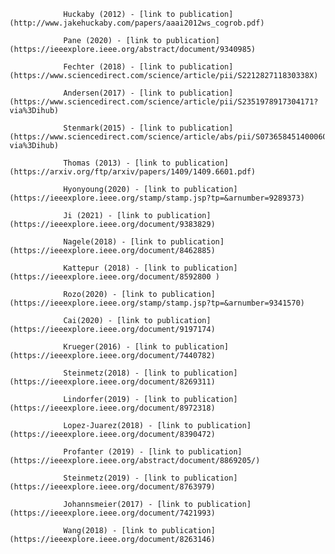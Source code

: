 
                Huckaby (2012) - [link to publication](http://www.jakehuckaby.com/papers/aaai2012ws_cogrob.pdf)
                
                Pane (2020) - [link to publication](https://ieeexplore.ieee.org/abstract/document/9340985)
                
                Fechter (2018) - [link to publication](https://www.sciencedirect.com/science/article/pii/S221282711830338X)
                
                Andersen(2017) - [link to publication](https://www.sciencedirect.com/science/article/pii/S2351978917304171?via%3Dihub)
                
                Stenmark(2015) - [link to publication](https://www.sciencedirect.com/science/article/abs/pii/S073658451400060X?via%3Dihub)
                
                Thomas (2013) - [link to publication](https://arxiv.org/ftp/arxiv/papers/1409/1409.6601.pdf)
                
                Hyonyoung(2020) - [link to publication](https://ieeexplore.ieee.org/stamp/stamp.jsp?tp=&arnumber=9289373)
                
                Ji (2021) - [link to publication](https://ieeexplore.ieee.org/document/9383829)
                
                Nagele(2018) - [link to publication](https://ieeexplore.ieee.org/document/8462885)
                
                Kattepur (2018) - [link to publication](https://ieeexplore.ieee.org/document/8592800 )
                
                Rozo(2020) - [link to publication](https://ieeexplore.ieee.org/stamp/stamp.jsp?tp=&arnumber=9341570)
                
                Cai(2020) - [link to publication](https://ieeexplore.ieee.org/document/9197174)
                
                Krueger(2016) - [link to publication](https://ieeexplore.ieee.org/document/7440782)
                
                Steinmetz(2018) - [link to publication](https://ieeexplore.ieee.org/document/8269311)
                
                Lindorfer(2019) - [link to publication](https://ieeexplore.ieee.org/document/8972318)
                
                Lopez-Juarez(2018) - [link to publication](https://ieeexplore.ieee.org/document/8390472)
                
                Profanter (2019) - [link to publication](https://ieeexplore.ieee.org/abstract/document/8869205/)
                
                Steinmetz(2019) - [link to publication](https://ieeexplore.ieee.org/document/8763979)
                
                Johannsmeier(2017) - [link to publication](https://ieeexplore.ieee.org/document/7421993)
                
                Wang(2018) - [link to publication](https://ieeexplore.ieee.org/document/8263146)
                